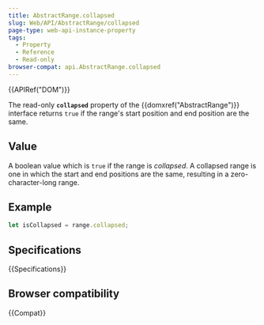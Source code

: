 ```yaml
---
title: AbstractRange.collapsed
slug: Web/API/AbstractRange/collapsed
page-type: web-api-instance-property
tags:
  - Property
  - Reference
  - Read-only
browser-compat: api.AbstractRange.collapsed
---
```

{{APIRef("DOM")}}

The read-only **`collapsed`** property of the {{domxref("AbstractRange")}} interface returns `true` if the range's start position and end position are the same.

## Value

A boolean value which is `true` if the range is _collapsed_. A collapsed range is one in which the start and end positions are the same, resulting in a zero-character-long range.

## Example

```js
let isCollapsed = range.collapsed;
```

## Specifications

{{Specifications}}

## Browser compatibility

{{Compat}}
